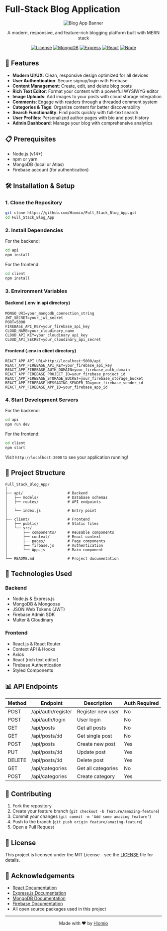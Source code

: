 # Full-Stack Blog Application

<div align="center">
  <img src="/api/placeholder/800/400" alt="Blog App Banner" />
  <p>A modern, responsive, and feature-rich blogging platform built with MERN stack</p>
  
  [![License](https://img.shields.io/badge/license-MIT-blue.svg)](LICENSE)
  [![MongoDB](https://img.shields.io/badge/MongoDB-4.4+-green.svg)](https://www.mongodb.com/)
  [![Express](https://img.shields.io/badge/Express-4.17+-lightgrey.svg)](https://expressjs.com/)
  [![React](https://img.shields.io/badge/React-17.0+-61DAFB.svg)](https://reactjs.org/)
  [![Node](https://img.shields.io/badge/Node-14.0+-339933.svg)](https://nodejs.org/)
</div>

## 🚀 Features

- **Modern UI/UX**: Clean, responsive design optimized for all devices
- **User Authentication**: Secure signup/login with Firebase
- **Content Management**: Create, edit, and delete blog posts
- **Rich Text Editor**: Format your content with a powerful WYSIWYG editor
- **Image Uploads**: Add images to your posts with cloud storage integration
- **Comments**: Engage with readers through a threaded comment system
- **Categories & Tags**: Organize content for better discoverability
- **Search Functionality**: Find posts quickly with full-text search
- **User Profiles**: Personalized author pages with bio and post history
- **Admin Dashboard**: Manage your blog with comprehensive analytics

## 📋 Prerequisites

- Node.js (v14+)
- npm or yarn
- MongoDB (local or Atlas)
- Firebase account (for authentication)

## 🛠️ Installation & Setup

### 1. Clone the Repository

```bash
git clone https://github.com/Hiomio/Full_Stack_Blog_App.git
cd Full_Stack_Blog_App
```

### 2. Install Dependencies

For the backend:

```bash
cd api
npm install
```

For the frontend:

```bash
cd client
npm install
```

### 3. Environment Variables

#### Backend (.env in api directory)

```
MONGO_URI=your_mongodb_connection_string
JWT_SECRET=your_jwt_secret
PORT=5000
FIREBASE_API_KEY=your_firebase_api_key
CLOUD_NAME=your_cloudinary_name
CLOUD_API_KEY=your_cloudinary_api_key
CLOUD_API_SECRET=your_cloudinary_api_secret
```

#### Frontend (.env in client directory)

```
REACT_APP_API_URL=http://localhost:5000/api
REACT_APP_FIREBASE_API_KEY=your_firebase_api_key
REACT_APP_FIREBASE_AUTH_DOMAIN=your_firebase_auth_domain
REACT_APP_FIREBASE_PROJECT_ID=your_firebase_project_id
REACT_APP_FIREBASE_STORAGE_BUCKET=your_firebase_storage_bucket
REACT_APP_FIREBASE_MESSAGING_SENDER_ID=your_firebase_sender_id
REACT_APP_FIREBASE_APP_ID=your_firebase_app_id
```

### 4. Start Development Servers

For the backend:

```bash
cd api
npm run dev
```

For the frontend:

```bash
cd client
npm start
```

Visit `http://localhost:3000` to see your application running!

## 📂 Project Structure

```
Full_Stack_Blog_App/
│
├── api/                    # Backend
│   ├── models/             # Database schemas
│   ├── routes/             # API endpoints
│   
│   └── index.js            # Entry point
│
├── client/                 # Frontend
│   ├── public/             # Static files
│   └── src/
│       ├── components/     # Reusable components
│       ├── context/        # React context
│       ├── pages/          # Page components
│       ├── firbase.js      # Authentication
│       └── App.js          # Main component
│
└── README.md               # Project documentation
```

## 🔧 Technologies Used

### Backend
- Node.js & Express.js
- MongoDB & Mongoose
- JSON Web Tokens (JWT)
- Firebase Admin SDK
- Multer & Cloudinary

### Frontend
- React.js & React Router
- Context API & Hooks
- Axios
- React (rich text editor)
- Firebase Authentication
- Styled Components


## 📊 API Endpoints

| Method | Endpoint | Description | Auth Required |
|--------|----------|-------------|--------------|
| POST | /api/auth/register | Register new user | No |
| POST | /api/auth/login | User login | No |
| GET | /api/posts | Get all posts | No |
| GET | /api/posts/:id | Get single post | No |
| POST | /api/posts | Create new post | Yes |
| PUT | /api/posts/:id | Update post | Yes |
| DELETE | /api/posts/:id | Delete post | Yes |
| GET | /api/categories | Get all categories | No |
| POST | /api/categories | Create category | Yes |

## 🤝 Contributing

1. Fork the repository
2. Create your feature branch (`git checkout -b feature/amazing-feature`)
3. Commit your changes (`git commit -m 'Add some amazing feature'`)
4. Push to the branch (`git push origin feature/amazing-feature`)
5. Open a Pull Request

## 📄 License

This project is licensed under the MIT License - see the [LICENSE](LICENSE) file for details.

## 👏 Acknowledgements

- [React Documentation](https://reactjs.org/docs/getting-started.html)
- [Express.js Documentation](https://expressjs.com/)
- [MongoDB Documentation](https://docs.mongodb.com/)
- [Firebase Documentation](https://firebase.google.com/docs)
- All open source packages used in this project

---

<div align="center">
  <p>Made with ❤️ by <a href="https://github.com/Hiomio">Hiomio</a></p>
</div>
